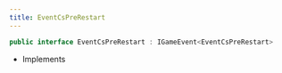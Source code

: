 ```yaml
---
title: EventCsPreRestart
---
```


```csharp
public interface EventCsPreRestart : IGameEvent<EventCsPreRestart>
```

- Implements


